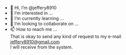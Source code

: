 - 👋 Hi, I’m @jeffery8910
- 👀 I’m interested in ...
- 🌱 I’m currently learning ...
- 💞️ I’m looking to collaborate on ...
- 📫 How to reach me ...
<br/> That is okay to send any kind of request to my e-mail jeffery8910@gmail.com
<br/> I will receive from the system. 
<!---
jeffery8910/jeffery8910 is a ✨ special ✨ repository because its `README.md` (this file) appears on your GitHub profile.
You can click the Preview link to take a look at your changes.
--->
